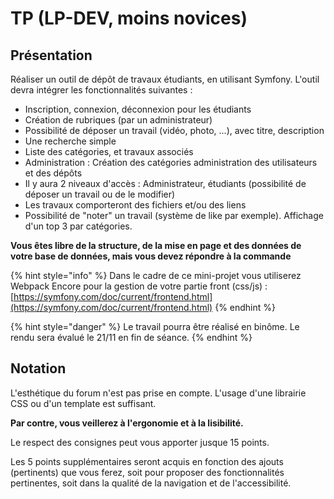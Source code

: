 # TP \(LP-DEV, moins novices\)

## Présentation

Réaliser un outil de dépôt de travaux étudiants, en utilisant Symfony. L'outil devra intégrer les fonctionnalités suivantes :

* Inscription, connexion, déconnexion pour les étudiants
* Création de rubriques \(par un administrateur\)
* Possibilité de déposer un travail \(vidéo, photo, ...\), avec titre, description
* Une recherche simple
* Liste des catégories, et travaux associés
* Administration : Création des catégories administration des utilisateurs et des dépôts
* Il y aura 2 niveaux d'accès : Administrateur,  étudiants \(possibilité de déposer un travail ou de le modifier\)
* Les travaux comporteront des fichiers et/ou des liens
* Possibilité de "noter" un travail \(système de like par exemple\). Affichage d'un top 3 par catégories.

**Vous êtes libre de la structure, de la mise en page et des données de votre base de données, mais vous devez répondre à la commande** 

{% hint style="info" %}
Dans le cadre de ce mini-projet vous utiliserez Webpack Encore pour la gestion de votre partie front \(css/js\) : [https://symfony.com/doc/current/frontend.html](https://symfony.com/doc/current/frontend.html)
{% endhint %}

{% hint style="danger" %}
Le travail pourra être réalisé en binôme. Le rendu sera évalué le 21/11 en fin de séance.
{% endhint %}

## Notation

L'esthétique du forum n'est pas prise en compte. L'usage d'une librairie CSS ou d'un template est suffisant.

**Par contre, vous veillerez à l'ergonomie et à la lisibilité.**

Le respect des consignes peut vous apporter jusque 15 points.

Les 5 points supplémentaires seront acquis en fonction des ajouts \(pertinents\) que vous ferez, soit pour proposer des fonctionnalités pertinentes, soit dans la qualité de la navigation et de l'accessibilité.

